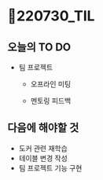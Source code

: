 # 📝220730_TIL

## 오늘의 TO DO

- 팀 프로젝트

  - 오프라인 미팅
  
  - 멘토링 피드백
  
    


## 다음에 해야할 것

- 도커 관련 재학습
- 테이블 변경 작성
- 팀 프로젝트 기능 구현

